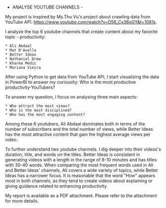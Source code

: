 - ANALYSE YOUTUBE CHANNELS - 

My project is inspired by Ms.Thu Vu's project about crawling data from YouTube API: https://www.youtube.com/watch?v=D56_Cx36oGY&t=1081s.

I analyze the top 6 youtube channels that create content about my favorite topic - productivity:

    * Ali Abdaal
    * Mat D'Avella
    * Better Ideas
    * Nathaniel Drew
    * Kharma Medic
    * Mariana Vieira
After using Python to get data from YouTube API, I start visualizing the data in PowerBI to answer my curiousity: 
Who is the most productive productivity-YouTubers? 

To answer my question, I focus on analysing three main aspects:

    * Who attract the most views?
    * Who is the most disciplined?
    * Who has the most engaging content? 
Among these 6 youtubers, Ali Abdaal dominates both in terms of the number of subscribers and the total number of views, 
while Better Ideas has the most attractive content that gain the highest average views per video. 

To further understand two youtube channels. I dig deeper into their videos's duration, title, and words on the titles. 
Better Ideas is consistent in generating videos with a length in the range of 8-10 minutes and has titles with 30-40 words. 
When comparing the most frequent words used in Ali and Better Ideas' channels, Ali covers a wide variety of topics, while Better Ideas has a narrower focus. 
It is reasonable that the word "How" appears most in both channels, as they tend to create videos about explaining or giving guidance related to enhancing productivity. 

My report is available as a PDF attachment. Please refer to the attachment for more details. 
